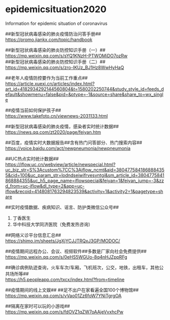 # epidemicsituation2020  
Information for epidemic situation of coronavirus

##新型冠状病毒感染的肺炎疫情防治问答手册##  
https://promo.jiankx.com/topic/handbook

##新型冠状病毒感染的肺炎防控知识手册（一）##  
https://mp.weixin.qq.com/s/sYQ1KNzH-PTWOMiDO7ozRw  
##新型冠状病毒感染的肺炎防控知识手册（二）##  
https://mp.weixin.qq.com/s/zro-IKUz_BJ1Hz8WwHyHaQ

##老年人疫情防控要作为当前工作重点##  
https://article.xuexi.cn/articles/index.html?art_id=4182934292144560804&t=1580202250744&study_style_id=feeds_default&showmenu=false&pid=&ptype=-1&source=share&share_to=wx_single

##疫情当前如何保护孩子##  
https://www.takefoto.cn/viewnews-2031133.html

##新型冠状病毒感染的肺炎疫情，感染者实时统计数据##  
https://news.qq.com/zt2020/page/feiyan.htm

##百度，疫情实时大数据报告##含有热门问答部分、热门搜索内容##  
https://voice.baidu.com/act/newpneumonia/newpneumonia

##UC热点实时统计数据##  
https://iflow.uc.cn/webview/article/newspecial.html?uc_biz_str=S%3Acustom%7CC%3Aiflow_ncmt&aid=3804775841868884355&cid=100&uc_param_str=lodndseiwifrvesvntgi&sm_article_id=3804775841868884355&uc_h5_page_name=iflowspecial&feiyan=1&feiyan_jump=-3&zzd_from=uc-iflow&dl_type=2&app=uc-iflow&recoid=4148081763294823539&activity=1&activity2=1&pagetype=share

##实时疫情数据、疾病知识、谣言、防护类微信公众号##  
1. 丁香医生  
2. 华中科技大学同济医院（免费发热咨询）  

##网络义诊平台信息汇总##   
https://shimo.im/sheets/JgXjYCJJTRQxJ3GP/MODOC/

##疫情期间远程办公、会议、视频软件##多数是厂家向社会免费提供##  
https://mp.weixin.qq.com/s/0eHS5WGUo-8q4nHJZppRFg


##确诊病例轨迹查询，火车车次/车厢，飞机班次，公交，地铁，出租车，其他公共场所等##  
https://h5.peopleapp.com/txcx/index.html?from=timeline


##疫情期间的线上文娱##
##足不出户在家看遍全国100个博物馆##   
https://mp.weixin.qq.com/s/vVao01Zz6foW7YNiTgrgOA

##隔离在家时可以玩的小游戏##  
https://mp.weixin.qq.com/s/fdOVZ1qZW7oAAjeVvxhcPw
